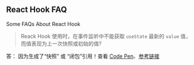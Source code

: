 ## React Hook FAQ

Some FAQs About React Hook

> Reack Hook 使用时，在事件监听中不能获取 `useState` 最新的 `value` 值，而值表现为上一次快照或初始的值?

答： 因为生成了“快照” 或 “闭包”引用！查看 [Code Pen](https://codepen.io/xing_he/pen/QWjeqjL)、[参考链接](https://segmentfault.com/q/1010000018274513)
